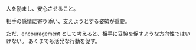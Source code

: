 人を励まし、安心させること。

相手の感情に寄り添い、支えようとする姿勢が重要。

ただ、encouragement として考えると、相手に妥協を促すような方向性ではいけない。
あくまでも活発な行動を促す。
